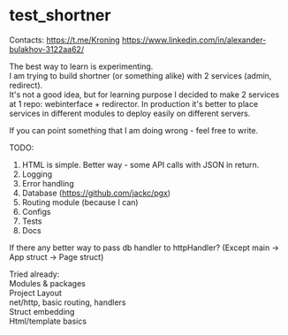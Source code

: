 # test_shortner
Contacts: https://t.me/Kroning https://www.linkedin.com/in/alexander-bulakhov-3122aa62/ <br>

The best way to learn is experimenting.<br>
I am trying to build shortner (or something alike) with 2 services (admin, redirect).<br>
It's not a good idea, but for learning purpose I decided to make 2 services at 1 repo: webinterface + redirector. In production it's better to place services in different modules to deploy easily on different servers.

If you can point something that I am doing wrong - feel free to write.

TODO:
1. HTML is simple. Better way - some API calls with JSON in return.
2. Logging
3. Error handling
4. Database (https://github.com/jackc/pgx)
5. Routing module (because I can)
6. Configs
7. Tests
8. Docs

If there any better way to pass db handler to httpHandler? (Except main -> App struct -> Page struct)

Tried already:<br>
Modules & packages<br>
Project Layout<br>
net/http, basic routing, handlers<br>
Struct embedding<br>
Html/template basics<br>
